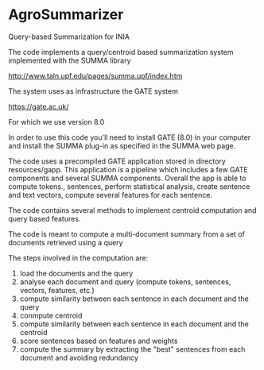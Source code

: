 # AgroSummarizer
Query-based Summarization for INIA



The code implements a query/centroid based summarization system implemented with the SUMMA library

http://www.taln.upf.edu/pages/summa.upf/index.htm

The system uses as infrastructure the GATE system 

https://gate.ac.uk/

For which we use version 8.0

In order to use this code you'll need to install GATE (8.0) in your computer and install the SUMMA plug-in as specified in the 
SUMMA web page.


The code uses a precompiled GATE application stored in directory resources/gapp. This application is a pipeline which includes
a few GATE components and several SUMMA components. Overall the app is able to compute tokens., sentences, perform statistical analysis,
create sentence and text vectors, compute several features for each sentence.

The code contains several methods to implement centroid computation and query based features.

The code is meant to compute a multi-document summary from a set of documents retrieved using a query

The steps involved in the computation are:

1) load the documents and the query 
2) analyse each document and query (compute tokens, sentences, vectors, features, etc.)
3) compute similarity between each sentence in each document and the query
4) conmpute centroid
5) compute similarity between each sentence in each document and the centroid
6) score sentences based on features and weights
7) compute the summary by extracting the "best" sentences from each document and avoiding redundancy


